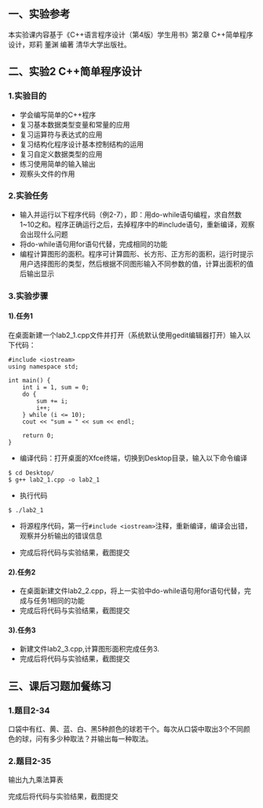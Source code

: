 ## 一、实验参考

本实验课内容基于《C++语言程序设计（第4版）学生用书》第2章 C++简单程序设计，郑莉 董渊 编著 清华大学出版社。

## 二、实验2 C++简单程序设计

### 1.实验目的

- 学会编写简单的C++程序
- 复习基本数据类型变量和常量的应用
- 复习运算符与表达式的应用
- 复习结构化程序设计基本控制结构的运用
- 复习自定义数据类型的应用
- 练习使用简单的输入输出
- 观察头文件的作用

### 2.实验任务

- 输入并运行以下程序代码（例2-7），即：用do-while语句编程，求自然数1~10之和。程序正确运行之后，去掉程序中的#include语句，重新编译，观察会出现什么问题
- 将do-while语句用for语句代替，完成相同的功能
- 编程计算图形的面积。程序可计算圆形、长方形、正方形的面积，运行时提示用户选择图形的类型，然后根据不同图形输入不同参数的值，计算出面积的值后输出显示

### 3.实验步骤

#### 1).任务1

在桌面新建一个lab2_1.cpp文件并打开（系统默认使用gedit编辑器打开）输入以下代码：

```
#include <iostream>
using namespace std;

int main() {
    int i = 1, sum = 0;
    do {
        sum += i;
        i++;
    } while (i <= 10);
    cout << "sum = " << sum << endl;

    return 0;
}
```

- 编译代码：打开桌面的Xfce终端，切换到Desktop目录，输入以下命令编译

```
$ cd Desktop/
$ g++ lab2_1.cpp -o lab2_1
```

- 执行代码

```
$ ./lab2_1
```

- 将源程序代码，第一行`#include <iostream>`注释，重新编译，编译会出错，观察并分析输出的错误信息

- 完成后将代码与实验结果，截图提交

#### 2).任务2

- 在桌面新建文件lab2_2.cpp，将上一实验中do-while语句用for语句代替，完成与任务1相同的功能
- 完成后将代码与实验结果，截图提交

#### 3).任务3

- 新建文件lab2_3.cpp,计算图形面积完成任务3.
- 完成后将代码与实验结果，截图提交

## 三、课后习题加餐练习

### 1.题目2-34

口袋中有红、黄、蓝、白、黑5种颜色的球若干个。每次从口袋中取出3个不同颜色的球，问有多少种取法？并输出每一种取法。

### 2.题目2-35

输出九九乘法算表

完成后将代码与实验结果，截图提交



